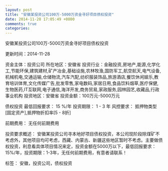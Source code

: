 ```yaml
---
layout: post
title: "安徽某投资公司100万-5000万资金寻好项目债权投资"
date: 2014-11-28 17:05:49 +0800
comments: true
categories: 
---
```

安徽某投资公司100万-5000万资金寻好项目债权投资



更新时间：2014-11-28

资金主体：投资公司
所在地区：安徽省
投资行业：金融投资,房地产,能源,化学化工,节能环保,建筑建材,矿产冶金,基础设施,农林牧渔,国防军工,航空航天,电气设备,机械机电,交通运输,仓储物流,汽车汽配,纺织服装饰品,旅游酒店,餐饮休闲娱乐,教育培训体育,文化传媒广告,批发零售,家电数码,家居日用,食品饮料烟草,医疗保健,生物医药,IT互联网,电子通信,海洋开发,商务贸易,家政服务,园林园艺,收藏品,行政事业机构
投资地区：安徽省
投资金额：100万元-5000万元

债权投资
最低回报要求：
                            15 %/年
                                                                                投资期限：
                            1 - 3 年
                                                                                                                                        风控要求：
                            抵押物类型[固定资产],抵押物折扣率[5 - 8折]

前期费用：
无任何前期费用

投资要求概述：
安徽某投资公司寻本地好项目债权投资，本公司现阶段除煤矿不考虑外，其他项目均可考虑，西藏、内蒙古、新疆这些地区暂时不考虑。主要做债权投资，利息看具体项目情况来定，投资金额在5000万以下，最低回报要求：15%/年，投资期限：1-3年，无任何前期费用，有意者请联系！

标签：
安徽，投资公司，债权投资


